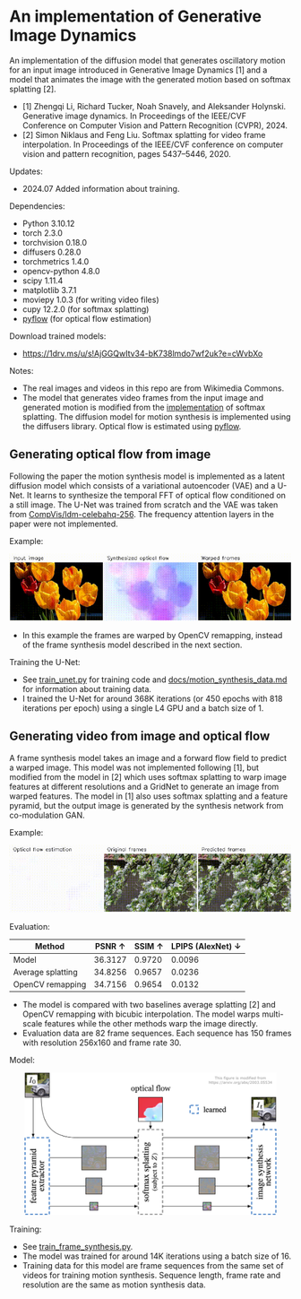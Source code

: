 # An implementation of Generative Image Dynamics

An implementation of the diffusion model that generates oscillatory motion for an input image introduced in Generative Image Dynamics [1] and a model that animates the image with the generated motion based on softmax splatting [2].

* [1] Zhengqi Li, Richard Tucker, Noah Snavely, and Aleksander Holynski. Generative image dynamics. In Proceedings of the IEEE/CVF Conference on Computer Vision and Pattern Recognition (CVPR), 2024.
* [2] Simon Niklaus and Feng Liu. Softmax splatting for video frame interpolation. In Proceedings of the IEEE/CVF conference on computer vision and pattern recognition, pages 5437–5446, 2020.

Updates:

* 2024.07 Added information about training.

Dependencies:

* Python 3.10.12
* torch 2.3.0
* torchvision 0.18.0
* diffusers 0.28.0
* torchmetrics 1.4.0
* opencv-python 4.8.0
* scipy 1.11.4
* matplotlib 3.7.1
* moviepy 1.0.3 (for writing video files)
* cupy 12.2.0 (for softmax splatting)
* [pyflow](https://github.com/pathak22/pyflow) (for optical flow estimation)

Download trained models:

* https://1drv.ms/u/s!AjGGQwItv34-bK738lmdo7wf2uk?e=cWvbXo

Notes:

* The real images and videos in this repo are from Wikimedia Commons.
* The model that generates video frames from the input image and generated motion is modified from the [implementation](https://github.com/sniklaus/softmax-splatting) of softmax splatting. The diffusion model for motion synthesis is implemented using the diffusers library. Optical flow is estimated using [pyflow](https://github.com/pathak22/pyflow).

## Generating optical flow from image

Following the paper the motion synthesis model is implemented as a latent diffusion model which consists of a variational autoencoder (VAE) and a U-Net.
It learns to synthesize the temporal FFT of optical flow conditioned on a still image.
The U-Net was trained from scratch and the VAE was taken from [CompVis/ldm-celebahq-256](https://huggingface.co/CompVis/ldm-celebahq-256). The frequency attention layers in the paper were not implemented.

Example:

![](data/unet_sample.gif)

* In this example the frames are warped by OpenCV remapping, instead of the frame synthesis model described in the next section.

Training the U-Net:

* See [train_unet.py](train_unet.py) for training code and [docs/motion_synthesis_data.md](docs/motion_synthesis_data.md) for information about training data.
* I trained the U-Net for around 368K iterations (or 450 epochs with 818 iterations per epoch) using a single L4 GPU and a batch size of 1.

## Generating video from image and optical flow

A frame synthesis model takes an image and a forward flow field to predict a warped image. This model was not implemented following [1], but modified from the model in [2] which uses softmax splatting to warp image features at different resolutions and a GridNet to generate an image from warped features. The model in [1] also uses softmax splatting and a feature pyramid, but the output image is generated by the synthesis network from co-modulation GAN.

Example:

![](data/frame_synthesis_sample.gif)

Evaluation:

| Method | PSNR &#8593; | SSIM &#8593; | LPIPS (AlexNet) &#8595; |
| --- | --- | --- | --- |
| Model | 36.3127 | 0.9720 | 0.0096 |
| Average splatting | 34.8256 | 0.9657 | 0.0236 |
| OpenCV remapping | 34.7156 | 0.9654 | 0.0132 |

* The model is compared with two baselines average splatting [2] and OpenCV remapping with bicubic interpolation. The model warps multi-scale features while the other methods warp the image directly.
* Evaluation data are 82 frame sequences. Each sequence has 150 frames with resolution 256x160 and frame rate 30.

Model:

<center><img src="docs/frame_synthesis_model.png" width=450></center>

Training:

* See [train_frame_synthesis.py](train_frame_synthesis.py).
* The model was trained for around 14K iterations using a batch size of 16.
* Training data for this model are frame sequences from the same set of videos for training motion synthesis. Sequence length, frame rate and resolution are the same as motion synthesis data.
